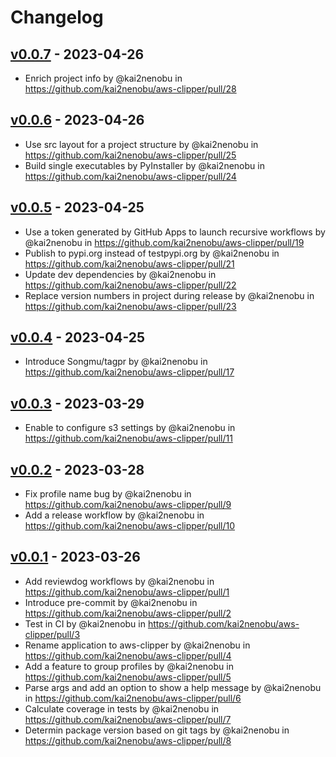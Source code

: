 # Changelog

## [v0.0.7](https://github.com/kai2nenobu/aws-clipper/compare/v0.0.6...v0.0.7) - 2023-04-26
- Enrich project info by @kai2nenobu in https://github.com/kai2nenobu/aws-clipper/pull/28

## [v0.0.6](https://github.com/kai2nenobu/aws-clipper/compare/v0.0.5...v0.0.6) - 2023-04-26
- Use src layout for a project structure by @kai2nenobu in https://github.com/kai2nenobu/aws-clipper/pull/25
- Build single executables by PyInstaller by @kai2nenobu in https://github.com/kai2nenobu/aws-clipper/pull/24

## [v0.0.5](https://github.com/kai2nenobu/aws-clipper/compare/v0.0.4...v0.0.5) - 2023-04-25
- Use a token generated by GitHub Apps to launch recursive workflows by @kai2nenobu in https://github.com/kai2nenobu/aws-clipper/pull/19
- Publish to pypi.org instead of testpypi.org by @kai2nenobu in https://github.com/kai2nenobu/aws-clipper/pull/21
- Update dev dependencies by @kai2nenobu in https://github.com/kai2nenobu/aws-clipper/pull/22
- Replace version numbers in project during release by @kai2nenobu in https://github.com/kai2nenobu/aws-clipper/pull/23

## [v0.0.4](https://github.com/kai2nenobu/aws-clipper/compare/v0.0.3...v0.0.4) - 2023-04-25
- Introduce Songmu/tagpr by @kai2nenobu in https://github.com/kai2nenobu/aws-clipper/pull/17

## [v0.0.3](https://github.com/kai2nenobu/aws-clipper/compare/v0.0.2...v0.0.3) - 2023-03-29
- Enable to configure s3 settings by @kai2nenobu in https://github.com/kai2nenobu/aws-clipper/pull/11

## [v0.0.2](https://github.com/kai2nenobu/aws-clipper/compare/v0.0.1...v0.0.2) - 2023-03-28
- Fix profile name bug by @kai2nenobu in https://github.com/kai2nenobu/aws-clipper/pull/9
- Add a release workflow by @kai2nenobu in https://github.com/kai2nenobu/aws-clipper/pull/10

## [v0.0.1](https://github.com/kai2nenobu/aws-clipper/commits/v0.0.1) - 2023-03-26
- Add reviewdog workflows by @kai2nenobu in https://github.com/kai2nenobu/aws-clipper/pull/1
- Introduce pre-commit by @kai2nenobu in https://github.com/kai2nenobu/aws-clipper/pull/2
- Test in CI by @kai2nenobu in https://github.com/kai2nenobu/aws-clipper/pull/3
- Rename application to aws-clipper by @kai2nenobu in https://github.com/kai2nenobu/aws-clipper/pull/4
- Add a feature to group profiles by @kai2nenobu in https://github.com/kai2nenobu/aws-clipper/pull/5
- Parse args and add an option to show a help message by @kai2nenobu in https://github.com/kai2nenobu/aws-clipper/pull/6
- Calculate coverage in tests by @kai2nenobu in https://github.com/kai2nenobu/aws-clipper/pull/7
- Determin package version based on git tags by @kai2nenobu in https://github.com/kai2nenobu/aws-clipper/pull/8
